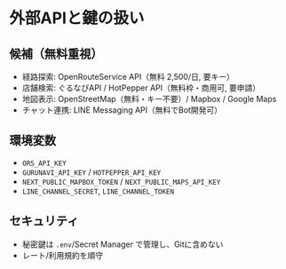 # 外部APIと鍵の扱い

## 候補（無料重視）
- 経路探索: OpenRouteService API（無料 2,500/日, 要キー）
- 店舗検索: ぐるなびAPI / HotPepper API（無料枠・商用可, 要申請）
- 地図表示: OpenStreetMap（無料・キー不要）/ Mapbox / Google Maps
- チャット連携: LINE Messaging API（無料でBot開発可）

## 環境変数
- `ORS_API_KEY`
- `GURUNAVI_API_KEY` / `HOTPEPPER_API_KEY`
- `NEXT_PUBLIC_MAPBOX_TOKEN` / `NEXT_PUBLIC_MAPS_API_KEY`
- `LINE_CHANNEL_SECRET`, `LINE_CHANNEL_TOKEN`

## セキュリティ
- 秘密鍵は `.env`/Secret Manager で管理し、Gitに含めない
- レート/利用規約を順守
